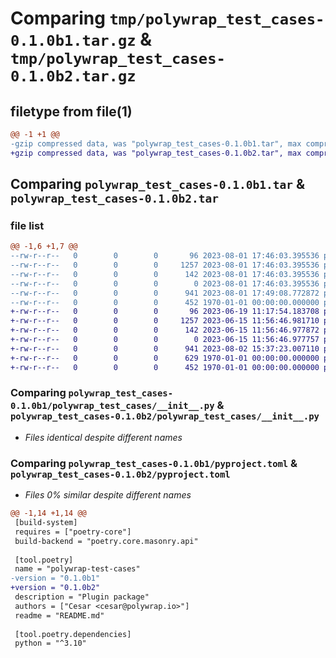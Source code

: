# Comparing `tmp/polywrap_test_cases-0.1.0b1.tar.gz` & `tmp/polywrap_test_cases-0.1.0b2.tar.gz`

## filetype from file(1)

```diff
@@ -1 +1 @@
-gzip compressed data, was "polywrap_test_cases-0.1.0b1.tar", max compression
+gzip compressed data, was "polywrap_test_cases-0.1.0b2.tar", max compression
```

## Comparing `polywrap_test_cases-0.1.0b1.tar` & `polywrap_test_cases-0.1.0b2.tar`

### file list

```diff
@@ -1,6 +1,7 @@
--rw-r--r--   0        0        0       96 2023-08-01 17:46:03.395536 polywrap_test_cases-0.1.0b1/README.md
--rw-r--r--   0        0        0     1257 2023-08-01 17:46:03.395536 polywrap_test_cases-0.1.0b1/polywrap_test_cases/__init__.py
--rw-r--r--   0        0        0      142 2023-08-01 17:46:03.395536 polywrap_test_cases-0.1.0b1/polywrap_test_cases/__main__.py
--rw-r--r--   0        0        0        0 2023-08-01 17:46:03.395536 polywrap_test_cases-0.1.0b1/polywrap_test_cases/py.typed
--rw-r--r--   0        0        0      941 2023-08-01 17:49:08.772872 polywrap_test_cases-0.1.0b1/pyproject.toml
--rw-r--r--   0        0        0      452 1970-01-01 00:00:00.000000 polywrap_test_cases-0.1.0b1/PKG-INFO
+-rw-r--r--   0        0        0       96 2023-06-19 11:17:54.183708 polywrap_test_cases-0.1.0b2/README.md
+-rw-r--r--   0        0        0     1257 2023-06-15 11:56:46.981710 polywrap_test_cases-0.1.0b2/polywrap_test_cases/__init__.py
+-rw-r--r--   0        0        0      142 2023-06-15 11:56:46.977872 polywrap_test_cases-0.1.0b2/polywrap_test_cases/__main__.py
+-rw-r--r--   0        0        0        0 2023-06-15 11:56:46.977757 polywrap_test_cases-0.1.0b2/polywrap_test_cases/py.typed
+-rw-r--r--   0        0        0      941 2023-08-02 15:37:23.007110 polywrap_test_cases-0.1.0b2/pyproject.toml
+-rw-r--r--   0        0        0      629 1970-01-01 00:00:00.000000 polywrap_test_cases-0.1.0b2/setup.py
+-rw-r--r--   0        0        0      452 1970-01-01 00:00:00.000000 polywrap_test_cases-0.1.0b2/PKG-INFO
```

### Comparing `polywrap_test_cases-0.1.0b1/polywrap_test_cases/__init__.py` & `polywrap_test_cases-0.1.0b2/polywrap_test_cases/__init__.py`

 * *Files identical despite different names*

### Comparing `polywrap_test_cases-0.1.0b1/pyproject.toml` & `polywrap_test_cases-0.1.0b2/pyproject.toml`

 * *Files 0% similar despite different names*

```diff
@@ -1,14 +1,14 @@
 [build-system]
 requires = ["poetry-core"]
 build-backend = "poetry.core.masonry.api"
 
 [tool.poetry]
 name = "polywrap-test-cases"
-version = "0.1.0b1"
+version = "0.1.0b2"
 description = "Plugin package"
 authors = ["Cesar <cesar@polywrap.io>"]
 readme = "README.md"
 
 [tool.poetry.dependencies]
 python = "^3.10"
```


